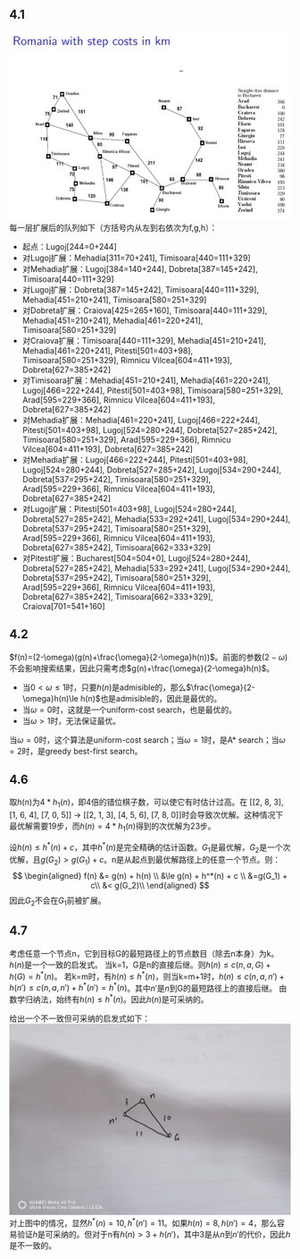 ## 4.1
![alt text](hw2_src/image.png)
每一层扩展后的队列如下（方括号内从左到右依次为f,g,h）：
- 起点：Lugoj[244=0+244]
- 对Lugoj扩展：Mehadia[311=70+241], Timisoara[440=111+329]
- 对Mehadia扩展：Lugoj[384=140+244], Dobreta[387=145+242], Timisoara[440=111+329]
- 对Lugoj扩展：Dobreta[387=145+242], Timisoara[440=111+329], Mehadia[451=210+241], Timisoara[580=251+329]
- 对Dobreta扩展：Craiova[425=265+160], Timisoara[440=111+329], Mehadia[451=210+241], Mehadia[461=220+241], Timisoara[580=251+329]
- 对Craiova扩展：Timisoara[440=111+329], Mehadia[451=210+241], Mehadia[461=220+241], Pitesti[501=403+98], Timisoara[580=251+329], Rimnicu Vilcea[604=411+193], Dobreta[627=385+242]
- 对Timisoara扩展：Mehadia[451=210+241], Mehadia[461=220+241], Lugoj[466=222+244], Pitesti[501=403+98], Timisoara[580=251+329], Arad[595=229+366], Rimnicu Vilcea[604=411+193], Dobreta[627=385+242]
- 对Mehadia扩展：Mehadia[461=220+241], Lugoj[466=222+244], Pitesti[501=403+98], Lugoj[524=280+244], Dobreta[527=285+242], Timisoara[580=251+329], Arad[595=229+366], Rimnicu Vilcea[604=411+193], Dobreta[627=385+242]
- 对Mehadia扩展：Lugoj[466=222+244], Pitesti[501=403+98], Lugoj[524=280+244], Dobreta[527=285+242], Lugoj[534=290+244], Dobreta[537=295+242], Timisoara[580=251+329], Arad[595=229+366], Rimnicu Vilcea[604=411+193], Dobreta[627=385+242]
- 对Lugoj扩展：Pitesti[501=403+98], Lugoj[524=280+244], Dobreta[527=285+242], Mehadia[533=292+241], Lugoj[534=290+244], Dobreta[537=295+242], Timisoara[580=251+329], Arad[595=229+366], Rimnicu Vilcea[604=411+193], Dobreta[627=385+242], Timisoara[662=333+329]
- 对Pitesti扩展：Bucharest[504=504+0], Lugoj[524=280+244], Dobreta[527=285+242], Mehadia[533=292+241], Lugoj[534=290+244], Dobreta[537=295+242], Timisoara[580=251+329], Arad[595=229+366], Rimnicu Vilcea[604=411+193], Dobreta[627=385+242], Timisoara[662=333+329], Craiova[701=541+160]

## 4.2
$f(n)=(2-\omega)(g(n)+\frac{\omega}{2-\omega}h(n))$。前面的参数$(2-\omega)$不会影响搜索结果，因此只需考虑$g(n)+\frac{\omega}{2-\omega}h(n)$。
- 当$0 < \omega \le 1$时，只要$h(n)$是admisible的，那么$\frac{\omega}{2-\omega}h(n)\le h(n)$也是admisible的，因此是最优的。
- 当$\omega=0$时，这就是一个uniform-cost search，也是最优的。
- 当$\omega>1$时，无法保证最优。

当$\omega=0$时，这个算法是uniform-cost search；当$\omega=1$时，是A* search；当$\omega=2$时，是greedy best-first search。

## 4.6
取$h(n)$为$4*h_1(n)$，即4倍的错位棋子数，可以使它有时估计过高。在 \[[2, 8, 3], [1, 6, 4], [7, 0, 5]] -> \[[2, 1, 3], [4, 5, 6], [7, 8, 0]]时会导致次优解。这种情况下最优解需要19步，而$h(n)=4*h_1(n)$得到的次优解为23步。

设$h(n)\le h^*(n)+c$，其中$h^*(n)$是完全精确的估计函数。$G_1$是最优解，$G_2$是一个次优解，且$g(G_2) > g(G_1)+c$。n是从起点到最优解路径上的任意一个节点。则：
$$
\begin{aligned}
f(n) &= g(n) + h(n) \\
&\le g(n) + h^*(n) + c \\
&=g(G_1) + c\\
&< g(G_2)\\
\end{aligned}
$$
因此$G_2$不会在$G_1$前被扩展。

## 4.7
考虑任意一个节点n，它到目标G的最短路径上的节点数目（除去n本身）为k。$h(n)$是一个一致的启发式。
当k=1，G是n的直接后继。则$h(n) \le c(n,a,G) + h(G) = h^*(n)$。
若k=m时，有$h(n) \le h^*(n)$，则当k=m+1时，$h(n) \le c(n,a,n')+h(n') \le c(n,a,n')+h^*(n')=h^*(n)$。其中$n'$是$n$到G的最短路径上的直接后继。
由数学归纳法，始终有$h(n) \le h^*(n)$。因此$h(n)$是可采纳的。

给出一个不一致但可采纳的启发式如下：
![alt text](hw2_src/IMG_20240323_163303.jpg)
对上图中的情况，显然$h^*(n)=10, h^*(n')=11$。如果$h(n)=8, h(n')=4$，那么容易验证$h$是可采纳的。但对于n有$h(n) > 3 + h(n')$，其中3是从$n$到$n'$的代价，因此$h$是不一致的。